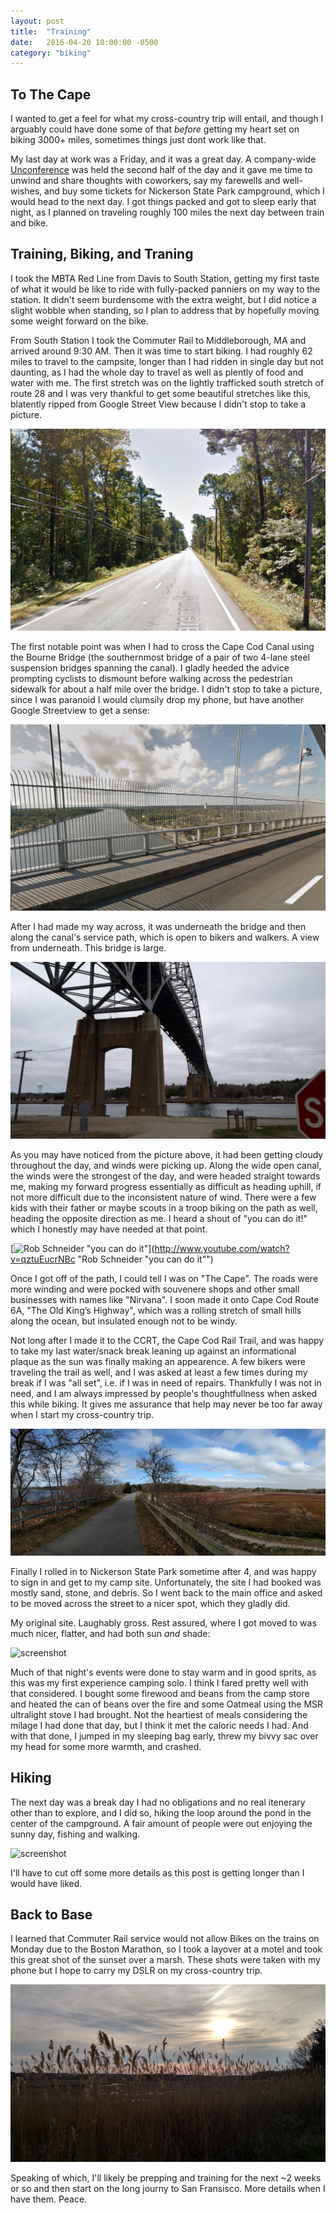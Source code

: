 ```yaml
---
layout: post
title:  "Training"
date:   2016-04-20 10:00:00 -0500
category: "biking"
---
```

## To The Cape

I wanted to get a feel for what my cross-country trip will entail, and though I arguably could have done some of that _before_ getting my heart set on biking 3000+ miles, sometimes things just dont work like that.

My last day at work was a Friday, and it was a great day. A company-wide [Unconference](https://en.wikipedia.org/wiki/Unconference) was held the second half of the day and it gave me time to unwind and share thoughts with coworkers, say my farewells and well-wishes, and buy some tickets for Nickerson State Park campground, which I would head to the next day. I got things packed and got to sleep early that night, as I planned on traveling roughly 100 miles the next day between train and bike.

## Training, Biking, and Traning

I took the MBTA Red Line from Davis to South Station, getting my first taste of what it would be like to ride with fully-packed panniers on my way to the station. It didn't seem burdensome with the extra weight, but I did notice a slight wobble when standing, so I plan to address that by hopefully moving some weight forward on the bike.

From South Station I took the Commuter Rail to Middleborough, MA and arrived around 9:30 AM. Then it was time to start biking. I had roughly 62 miles to travel to the campsite, longer than I had ridden in single day but not daunting, as I had the whole day to travel as well as plently of food and water with me. The first stretch was on the lightly trafficked south stretch of route 28 and I was very thankful to get some beautiful stretches like this, blatently ripped from Google Street View because I didn't stop to take a picture.

![screenshot](https://raw.githubusercontent.com/glenlovett/glenlovett.github.io/master/assets/capecod1.png)

The first notable point was when I had to cross the Cape Cod Canal using the Bourne Bridge (the southernmost bridge of a pair of two 4-lane steel suspension bridges spanning the canal). I gladly heeded the advice prompting cyclists to dismount before walking across the pedestrian sidewalk for about a half mile over the bridge. I didn't stop to take a picture, since I was paranoid I would clumsily drop my phone, but have another Google Streetview to get a sense:

![screenshot](https://github.com/glenlovett/glenlovett.github.io/blob/master/assets/capecod2.png)

After I had made my way across, it was underneath the bridge and then along the canal's service path, which is open to bikers and walkers. A view from underneath. This bridge is large.

![screenshot](https://github.com/glenlovett/glenlovett.github.io/blob/master/assets/IMG_20160416_122047493.jpg)

As you may have noticed from the picture above, it had been getting cloudy throughout the day, and winds were picking up. Along the wide open canal, the winds were the strongest of the day, and were headed straight towards me, making my forward progress essentially as difficult as heading uphill, if not more difficult due to the inconsistent nature of wind. There were a few kids with their father or maybe scouts in a troop biking on the path as well, heading the opposite direction as me. I heard a shout of "you can do it!" which I honestly may have needed at that point.

[![Rob Schneider "you can do it"](http://img.youtube.com/vi/qztuEucrNBc/0.jpg)](http://www.youtube.com/watch?v=qztuEucrNBc "Rob Schneider "you can do it"")

Once I got off of the path, I could tell I was on "The Cape". The roads were more winding and were pocked with souvenere shops and other small businesses with names like "Nirvana". I soon made it onto Cape Cod Route 6A, "The Old King’s Highway", which was a rolling stretch of small hills along the ocean, but insulated enough not to be windy.

Not long after I made it to the CCRT, the Cape Cod Rail Trail, and was happy to take my last water/snack break leaning up against an informational plaque as the sun was finally making an appearence. A few bikers were traveling the trail as well, and I was asked at least a few times during my break if I was "all set", i.e. if I was in need of repairs. Thankfully I was not in need, and I am always impressed by people's thoughtfullness when asked this while biking. It gives me assurance that help may never be too far away when I start my cross-country trip.

![screenshot](https://raw.githubusercontent.com/glenlovett/glenlovett.github.io/master/assets/IMG_20160416_155957209.jpg)

Finally I rolled in to Nickerson State Park sometime after 4, and was happy to sign in and get to my camp site. Unfortunately, the site I had booked was mostly sand, stone, and debris. So I went back to the main office and asked to be moved across the street to a nicer spot, which they gladly did.

My original site. Laughably gross. Rest assured, where I got moved to was much nicer, flatter, and had both sun _and_ shade:

![screenshot](https://github.com/glenlovett/glenlovett.github.io/blob/master/assets/IMG_20160416_165606693.jpg)

Much of that night's events were done to stay warm and in good sprits, as this was my first experience camping solo. I think I fared pretty well with that considered. I bought some firewood and beans from the camp store and heated the can of beans over the fire and some Oatmeal using the MSR ultralight stove I had brought. Not the heartiest of meals considering the milage I had done that day, but I think it met the caloric needs I had. And with that done, I jumped in my sleeping bag early, threw my bivvy sac over my head for some more warmth, and crashed.

## Hiking

The next day was a break day I had no obligations and no real itenerary other than to explore, and I did so, hiking the loop around the pond in the center of the campground. A fair amount of people were out enjoying the sunny day, fishing and walking.

![screenshot](https://github.com/glenlovett/glenlovett.github.io/blob/master/assets/IMG_20160417_085716427.jpg)

I'll have to cut off some more details as this post is getting longer than I would have liked.

## Back to Base

I learned that Commuter Rail service would not allow Bikes on the trains on Monday due to the Boston Marathon, so I took a layover at a motel and took this great shot of the sunset over a marsh. These shots were taken with my phone but I hope to carry my DSLR on my cross-country trip.

![screenshot](https://github.com/glenlovett/glenlovett.github.io/blob/master/assets/IMG_20160418_181801453_HDR.jpg)

Speaking of which, I'll likely be prepping and training for the next ~2 weeks or so and then start on the long journy to San Fransisco. More details when I have them. Peace.
